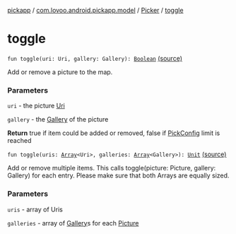 [pickapp](../../index.md) / [com.lovoo.android.pickapp.model](../index.md) / [Picker](index.md) / [toggle](./toggle.md)

# toggle

`fun toggle(uri: Uri, gallery: Gallery): `[`Boolean`](https://kotlinlang.org/api/latest/jvm/stdlib/kotlin/-boolean/index.html) [(source)](https://github.com/lovoo/android-pickpic/blob/master/pickapp/pickapp/src/main/kotlin/com/lovoo/android/pickapp/model/Picker.kt#L60)

Add or remove a picture to the map.

### Parameters

`uri` - the picture [Uri](#)

`gallery` - the [Gallery](#) of the picture

**Return**
true if item could be added or removed, false if [PickConfig](-pick-config/index.md) limit is reached

`fun toggle(uris: `[`Array`](https://kotlinlang.org/api/latest/jvm/stdlib/kotlin/-array/index.html)`<Uri>, galleries: `[`Array`](https://kotlinlang.org/api/latest/jvm/stdlib/kotlin/-array/index.html)`<Gallery>): `[`Unit`](https://kotlinlang.org/api/latest/jvm/stdlib/kotlin/-unit/index.html) [(source)](https://github.com/lovoo/android-pickpic/blob/master/pickapp/pickapp/src/main/kotlin/com/lovoo/android/pickapp/model/Picker.kt#L82)

Add or remove multiple items. This calls toggle(picture: Picture, gallery: Gallery) for each entry.
Please make sure that both Arrays are equally sized.

### Parameters

`uris` - array of Uris

`galleries` - array of [Gallery](#)s for each [Picture](#)